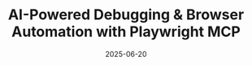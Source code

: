 ---
title: AI-Powered Debugging & Browser Automation with Playwright MCP
date: 2025-06-20
description: Debbie O'Brien from Microsoft dives into how AI is changing the game for browser automation and testing. In this talk, you'll explore how Playwright is evolving with the help of AI; making debugging smarter, test creation faster, and browser interactions more adaptive through Playwright MCP (Model Context Provider). Whether you're writing tests or trying to make sense of flaky ones, Debbie shows how integrating AI into your workflow can help you work faster without losing control. Learn what's possible now and what's coming next in this powerful combination of testing and intelligence.
video: rrrklkDzQ1M
tags: [conference-talk, playwright, testing, ai, browser-automation]
conference: Frontend Nation 2025
---